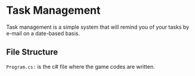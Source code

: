 # Task Management   
Task management is a simple system that will remind you of your tasks by e-mail on a date-based basis.

## File Structure  
`Program.cs:` is the c# file where the game codes are written.
